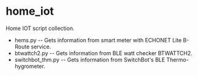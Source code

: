 # home_iot

Home IOT script collection.

* hems.py -- Gets information from smart meter with ECHONET Lite B-Route service.
* btwattch2.py -- Gets information from BLE watt checker BTWATTCH2.
* switchbot_thm.py -- Gets information from SwitchBot's BLE Thermo-hygrometer.
